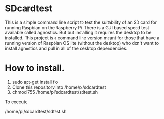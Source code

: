 # SDcardtest

This is a simple command line script to test the suitability of an SD card for running Raspbian on the Raspberry Pi. There is a GUI based speed test available called agnostics. But but installing it requires the desktop to be installed. This project is a command line version meant for those that have a running version of Raspbian OS lite (without the desktop) who don't want to install agnostics and pull in all of the desktop dependencies.

# How to install.
1. sudo apt-get install fio
2. Clone this repository into /home/pi/sdcardtest
3. chmod 755 /home/pi/sdcardtest/sdtest.sh

To execute

/home/pi/sdcardtest/sdtest.sh
